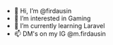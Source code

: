 - 👋 Hi, I’m @firdausin
- 👀 I’m interested in Gaming
- 🌱 I’m currently learning Laravel
- 📫 DM's on my IG @m.firdausin

<!---
firdausin227/firdausin227 is a ✨ special ✨ repository because its `README.md` (this file) appears on your GitHub profile.
You can click the Preview link to take a look at your changes.
--->
